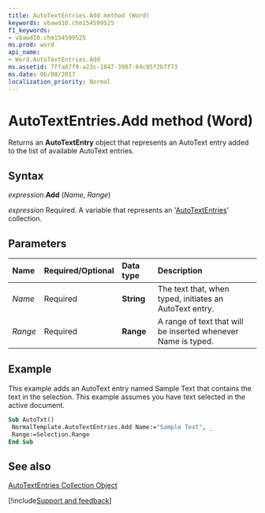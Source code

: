 ```yaml
---
title: AutoTextEntries.Add method (Word)
keywords: vbawd10.chm154599525
f1_keywords:
- vbawd10.chm154599525
ms.prod: word
api_name:
- Word.AutoTextEntries.Add
ms.assetid: 7ffa87f9-a23c-1847-3907-84c95f2b7f73
ms.date: 06/08/2017
localization_priority: Normal
---
```



# AutoTextEntries.Add method (Word)

Returns an  **AutoTextEntry** object that represents an AutoText entry added to the list of available AutoText entries.


## Syntax

_expression_.**Add** (_Name_, _Range_)

_expression_ Required. A variable that represents an '[AutoTextEntries](Word.autotextentries.md)' collection.


## Parameters



|Name|Required/Optional|Data type|Description|
|:-----|:-----|:-----|:-----|
| _Name_|Required| **String**|The text that, when typed, initiates an AutoText entry.|
| _Range_|Required| **Range**|A range of text that will be inserted whenever Name is typed.|

## Example

This example adds an AutoText entry named Sample Text that contains the text in the selection. This example assumes you have text selected in the active document.


```vb
Sub AutoTxt() 
 NormalTemplate.AutoTextEntries.Add Name:="Sample Text", _ 
 Range:=Selection.Range 
End Sub
```


## See also


[AutoTextEntries Collection Object](Word.autotextentries.md)

[!include[Support and feedback](~/includes/feedback-boilerplate.md)]